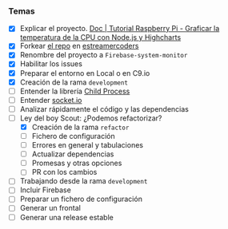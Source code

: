 ### Temas
- [x] Explicar el proyecto. [Doc | Tutorial Raspberry Pi - Graficar la temperatura de la CPU con Node.js y Highcharts](https://geekytheory.com/tutorial-raspberry-pi-graficar-la-temperatura-de-la-cpu-con-node-js-y-highcharts)
- [x] Forkear [el repo](https://github.com/GeekyTheory/) en [estreamercoders](https://github.com/estreamercoders)
- [x] Renombre del proyecto a `Firebase-system-monitor`
- [x] Habilitar los issues
- [x] Preparar el entorno en Local o en C9.io
- [x] Creación de la rama `development`
- [ ] Entender la librería [Child Process](https://nodejs.org/api/child_process.html)
- [ ] Entender [socket.io](https://github.com/socketio/chat-example.git)
- [ ] Analizar rápidamente el código y las dependencias
- [ ] Ley del boy Scout: ¿Podemos refactorizar?
    - [x] Creación de la rama `refactor`
    - [ ] Fichero de configuración
    - [ ] Errores en general y tabulaciones
    - [ ] Actualizar dependencias
    - [ ] Promesas y otras opciones
    - [ ] PR con los cambios
- [ ] Trabajando desde la rama `development`
- [ ] Incluir Firebase
- [ ] Preparar un fichero de configuración
- [ ] Generar un frontal
- [ ] Generar una release estable